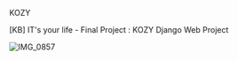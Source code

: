 KOZY

[KB] IT's your life - Final Project : KOZY 
Django Web Project 

![IMG_0857](https://user-images.githubusercontent.com/70588800/179136905-33cb2042-9ee8-4240-9d97-365f92af6284.JPG)
